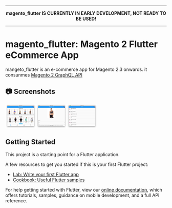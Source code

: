 <hr>
<p align="center">
  <b>magento_flutter IS CURRENTLY IN EARLY DEVELOPMENT, NOT READY TO BE USED!</b>
</p>
<hr>

# magento_flutter: Magento 2 Flutter eCommerce App

mangeto_flutter is an e-commerce app for Magento 2.3 onwards. it consunmes [Magento 2 GraphQL API](https://devdocs.magento.com/guides/v2.3/graphql/)

## :camera: Screenshots
<div style="display:flex;">
   <img src="screenshots/1.png" width="19%">
   <img src="screenshots/2.png" width="19%">
   <img src="screenshots/3.png" width="19%">
</div>

## Getting Started

This project is a starting point for a Flutter application.

A few resources to get you started if this is your first Flutter project:

- [Lab: Write your first Flutter app](https://flutter.dev/docs/get-started/codelab)
- [Cookbook: Useful Flutter samples](https://flutter.dev/docs/cookbook)

For help getting started with Flutter, view our
[online documentation](https://flutter.dev/docs), which offers tutorials,
samples, guidance on mobile development, and a full API reference.
